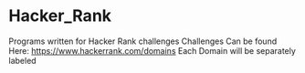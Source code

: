 # Hacker_Rank
Programs written for Hacker Rank challenges
Challenges Can be found Here:
https://www.hackerrank.com/domains
Each Domain will be separately labeled
